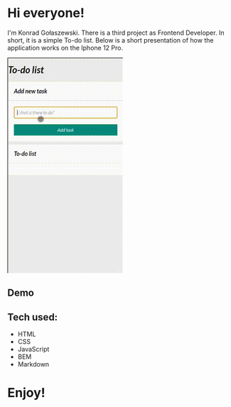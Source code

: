 # Hi everyone!

I'm Konrad Gołaszewski. There is a third project as Frontend Developer. In short, it is a simple To-do list.
Below is a short presentation of how the application works on the Iphone 12 Pro.

![website gif](https://raw.githubusercontent.com/KonradGolaszewski/to-do-list/master/images/to-do-list-demo.gif)

## Demo



## Tech used:
- HTML
- CSS
- JavaScript
- BEM
- Markdown

# Enjoy!
